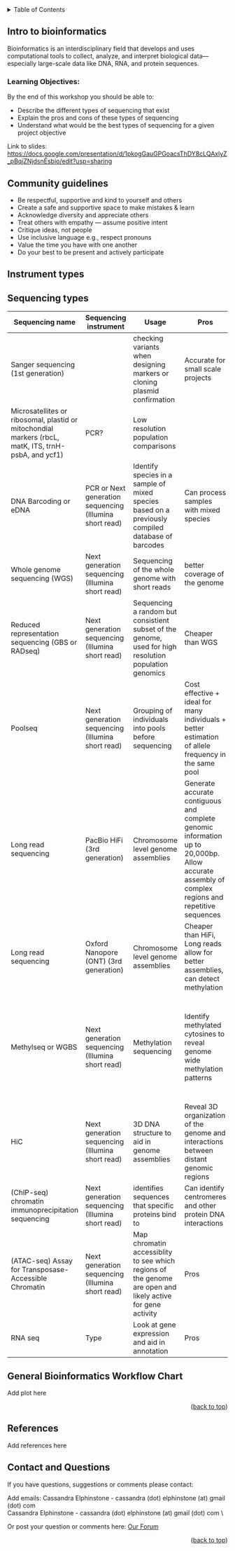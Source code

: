 
<!-- TABLE OF CONTENTS -->
<details>
  <summary>Table of Contents</summary>
  <ol>
    <li>
      <a href="#intro-to-bioinformatics">Intro to bioinformatics</a>
      <ul>
        <li><a href="#community-guidelines">Community guidelines</a></li>
        <li><a href="#sequencing-types">Sequencing types</a></li>
        <li><a href="#General-bioinformatics-workflow-chart">General Bioinformatics Workflow Chart</a></li>
      </ul>
    </li>
    <li><a href="#references">References</a></li>
    <li><a href="#contact-and-questions">Contact and Questions</a></li>
  </ol>
</details>

<!-- Intro to bioinformatics -->
## Intro to bioinformatics

Bioinformatics is an interdisciplinary field that develops and uses computational tools to collect, analyze, and interpret biological data—especially large-scale data like DNA, RNA, and protein sequences.


### Learning Objectives:
By the end of this workshop you should be able to:
- Describe the different types of sequencing that exist 
- Explain the pros and cons of these types of sequencing 
- Understand what would be the best types of sequencing for a given project objective 

Link to slides: https://docs.google.com/presentation/d/1pkogGauGPGoacsThDY8cLQAxlyZ_pBqjZNjdsnEsbio/edit?usp=sharing 

<!-- Community guidelines -->
## Community guidelines
- Be respectful, supportive and kind to yourself and others
- Create a safe and supportive space to make mistakes & learn​
- Acknowledge diversity and appreciate others
- Treat others with empathy — assume positive intent
- Critique ideas, not people
- Use inclusive language e.g., respect pronouns
- Value the time you have with one another
- Do your best to be present and actively participate​

<!-- Instrument types -->
## Instrument types


<!-- Sequencing types -->
## Sequencing types

|Sequencing name | Sequencing instrument | Usage | Pros | Cons | Reference| 
|----------------|------|-------|------|------|---------------------|
| Sanger sequencing (1st generation)|  | checking variants when designing markers or cloning plasmid confirmation  | Accurate for small scale projects | Time consuming and expensive for looking at more than a few markers | [XX *et al.* XX](URL)| 
| Microsatellites or ribosomal, plastid or mitochondial markers (rbcL, matK, ITS, trnH-psbA, and ycf1) | PCR?  | Low resolution population comparisons | | | [Eidesen *et al.* 2007](https://onlinelibrary.wiley.com/doi/abs/10.1111/j.1365-294X.2007.03425.x)| 
| DNA Barcoding or eDNA | PCR or  Next generation sequencing (Illumina short read) | Identify species in a sample of mixed species based on a previously compiled database of barcodes| Can process samples with mixed species | Information lost regarding the exact species or individual the sequences are from | [Saarela *et al.* 2013](https://pmc.ncbi.nlm.nih.gov/articles/PMC3865322/) & [Parisy *et al.* 2023](https://mbmg.pensoft.net/article/99979/) | 
| Whole genome sequencing (WGS) | Next generation sequencing (Illumina short read) | Sequencing of the whole genome with short reads | better coverage of the genome | | [Hübner *et al.* 2018]( https://www.nature.com/articles/s41477-018-0329-0) & [Bemmels *et al.* 2025](https://www.cell.com/current-biology/abstract/S0960-9822(24)01693-2) |
| Reduced representation sequencing (GBS or RADseq) | Next generation sequencing (Illumina short read) | Sequencing a random but consistient subset of the genome, used for high resolution population genomics | Cheaper than WGS| | [Elphinstone *et al.* 2024](https://onlinelibrary.wiley.com/doi/full/10.1111/jbi.14961) |
| Poolseq | Next generation sequencing (Illumina short read) | Grouping of individuals into pools before sequencing | Cost effective + ideal for many individuals + better estimation of allele frequency in the same pool | Information lost for single individuals | [Zhang *et al.* 2022](https://www.sciencedirect.com/science/article/abs/pii/S0044848622000370) |
| Long read sequencing | PacBio HiFi (3rd generation) | Chromosome level genome assemblies  | Generate accurate contiguous and complete genomic information up to 20,000bp. Allow accurate assembly of complex regions and repetitive sequences | High cost | [Hirabayashi *et al.* 2025](https://www.mdpi.com/2223-7747/14/1/124) |
| Long read sequencing |  Oxford Nanopore (ONT) (3rd generation)  | Chromosome level genome assemblies | Cheaper than HiFi, Long reads allow for better assemblies, can detect methylation | Higher error rate than HiFi and Illumina | | 
| Methylseq or WGBS | Next generation sequencing (Illumina short read) | Methylation sequencing | Identify methylated cytosines to reveal genome wide methylation patterns | High cost + Need significant amounts of high-quality DNA + DNA degradation during the bisulfite conversion process | |
| HiC | Next generation sequencing (Illumina short read) | 3D DNA structure to aid in genome assemblies | Reveal 3D organization of the genome and interactions between distant genomic regions | High cost + Technical difficulties | [Xu *et al.* 2024](https://www.sciencedirect.com/science/article/pii/S221138352300494X) | 
|(ChIP-seq) chromatin immunoprecipitation sequencing | Next generation sequencing (Illumina short read) | identifies sequences that specific proteins bind to | Can identify centromeres and other protein DNA interactions | Expensive and difficult to run | [Han *et al.* 2021](https://www.sciencedirect.com/science/article/abs/pii/S1046202320302012) | 
|(ATAC-seq) Assay for Transposase-Accessible Chromatin | Next generation sequencing (Illumina short read) | Map chromatin accessiblity to see which regions of the genome are open and likely active for gene activity | Pros | Cons | Reference| 
|RNA seq | Type | Look at gene expression and aid in annotation | Pros | Cons | Reference| 

<!-- General Bioinformatics Workflow Chart -->
## General Bioinformatics Workflow Chart
Add plot here


<p align="right">(<a href="#getting-started">back to top</a>)</p>

<!-- References -->
## References
Add references here

<!-- CONTACT AND QUESTIONS-->
## Contact and Questions

If you have questions, suggestions or comments please contact:

Add emails:
Cassandra Elphinstone - cassandra (dot) elphinstone (at) gmail (dot) com \
Cassandra Elphinstone - cassandra (dot) elphinstone (at) gmail (dot) com \

Or post your question or comments here: [Our Forum](https://github.com/ubc-biodiversity-bioinformatics/Genomics_and_Bioinformatics_Workshop/discussions/)

<p align="right">(<a href="#getting-started">back to top</a>)</p>

<!-- MARKDOWN LINKS & IMAGES -->
<!-- https://www.markdownguide.org/basic-syntax/#reference-style-links -->


